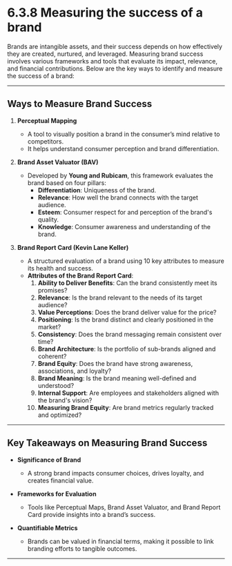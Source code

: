 # 6.3.8 Measuring the success of a brand

Brands are intangible assets, and their success depends on how effectively they are created, nurtured, and leveraged. Measuring brand success involves various frameworks and tools that evaluate its impact, relevance, and financial contributions. Below are the key ways to identify and measure the success of a brand:

---

## Ways to Measure Brand Success

1. **Perceptual Mapping**  
   - A tool to visually position a brand in the consumer’s mind relative to competitors.  
   - It helps understand consumer perception and brand differentiation.

2. **Brand Asset Valuator (BAV)**  
   - Developed by **Young and Rubicam**, this framework evaluates the brand based on four pillars:  
     - **Differentiation**: Uniqueness of the brand.  
     - **Relevance**: How well the brand connects with the target audience.  
     - **Esteem**: Consumer respect for and perception of the brand's quality.  
     - **Knowledge**: Consumer awareness and understanding of the brand.  

3. **Brand Report Card (Kevin Lane Keller)**  
   - A structured evaluation of a brand using 10 key attributes to measure its health and success.  
   - **Attributes of the Brand Report Card**:
     1. **Ability to Deliver Benefits**: Can the brand consistently meet its promises?  
     2. **Relevance**: Is the brand relevant to the needs of its target audience?  
     3. **Value Perceptions**: Does the brand deliver value for the price?  
     4. **Positioning**: Is the brand distinct and clearly positioned in the market?  
     5. **Consistency**: Does the brand messaging remain consistent over time?  
     6. **Brand Architecture**: Is the portfolio of sub-brands aligned and coherent?  
     7. **Brand Equity**: Does the brand have strong awareness, associations, and loyalty?  
     8. **Brand Meaning**: Is the brand meaning well-defined and understood?  
     9. **Internal Support**: Are employees and stakeholders aligned with the brand's vision?  
     10. **Measuring Brand Equity**: Are brand metrics regularly tracked and optimized?

---

## Key Takeaways on Measuring Brand Success

- **Significance of Brand**  
  - A strong brand impacts consumer choices, drives loyalty, and creates financial value.  

- **Frameworks for Evaluation**  
  - Tools like Perceptual Maps, Brand Asset Valuator, and Brand Report Card provide insights into a brand’s success.

- **Quantifiable Metrics**  
  - Brands can be valued in financial terms, making it possible to link branding efforts to tangible outcomes.

---
